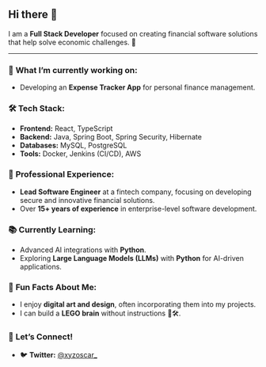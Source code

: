 ## Hi there 👋  

I am a **Full Stack Developer** focused on creating financial software solutions that help solve economic challenges. 🚀  

---

### 🚀 **What I’m currently working on:**  
- Developing an **Expense Tracker App** for personal finance management.  

### 🛠️ **Tech Stack:**  
- **Frontend:** React, TypeScript  
- **Backend:** Java, Spring Boot, Spring Security, Hibernate  
- **Databases:** MySQL, PostgreSQL  
- **Tools:** Docker, Jenkins (CI/CD), AWS  

### 💼 **Professional Experience:**  
- **Lead Software Engineer** at a fintech company, focusing on developing secure and innovative financial solutions.  
- Over **15+ years of experience** in enterprise-level software development.  

### 📚 **Currently Learning:**  
- Advanced AI integrations with **Python**.  
- Exploring **Large Language Models (LLMs)** with **Python** for AI-driven applications.

### 🎨 **Fun Facts About Me:**  
- I enjoy **digital art and design**, often incorporating them into my projects.  
- I can build a **LEGO brain** without instructions 🧠🛠️.  

### 🌟 **Let’s Connect!**  
- 🐦 **Twitter:** [@xyzoscar_](https://twitter.com/xyzoscar_)  
